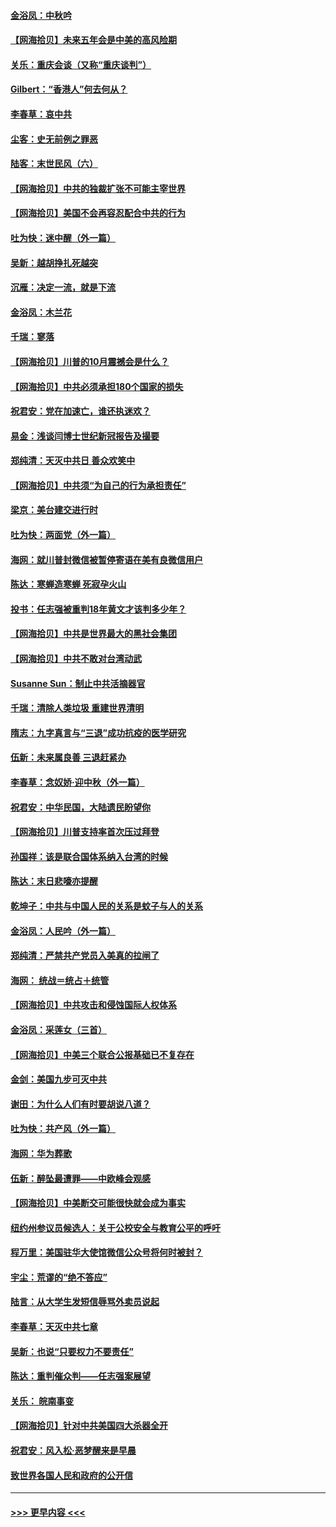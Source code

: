 #### [金浴凤：中秋吟](../pages/nsc993/n12441773.md?t=09302102) 
#### [【网海拾贝】未来五年会是中美的高风险期](../pages/nsc993/n12440760.md?t=09302102) 
#### [关乐：重庆会谈（又称“重庆谈判”）](../pages/nsc993/n12437525.md?t=09302102) 
#### [Gilbert：“香港人”何去何从？](../pages/nsc993/n12435894.md?t=09302102) 
#### [李春草：哀中共](../pages/nsc993/n12435874.md?t=09302102) 
#### [尘客：史无前例之罪恶](../pages/nsc993/n12435762.md?t=09302102) 
#### [陆客：末世民风（六）](../pages/nsc993/n12435354.md?t=09302102) 
#### [【网海拾贝】中共的独裁扩张不可能主宰世界](../pages/nsc993/n12435151.md?t=09302102) 
#### [【网海拾贝】美国不会再容忍配合中共的行为](../pages/nsc993/n12433808.md?t=09302102) 
#### [吐为快：迷中醒（外一篇）](../pages/nsc993/n12433585.md?t=09302102) 
#### [吴新：越胡挣扎死越突](../pages/nsc993/n12433562.md?t=09302102) 
#### [沉雁：决定一流，就是下流](../pages/nsc993/n12432128.md?t=09302102) 
#### [金浴凤：木兰花](../pages/nsc993/n12432124.md?t=09302102) 
#### [千瑞：寥落](../pages/nsc993/n12432071.md?t=09302102) 
#### [【网海拾贝】川普的10月震撼会是什么？](../pages/nsc993/n12431624.md?t=09302102) 
#### [【网海拾贝】中共必须承担180个国家的损失](../pages/nsc993/n12428893.md?t=09302102) 
#### [祝君安：党在加速亡，谁还执迷欢？](../pages/nsc993/n12428652.md?t=09302102) 
#### [易金：浅谈闫博士世纪新冠报告及撮要](../pages/nsc993/n12426822.md?t=09302102) 
#### [郑纯清：天灭中共日 善众欢笑中](../pages/nsc993/n12426784.md?t=09302102) 
#### [【网海拾贝】中共须“为自己的行为承担责任”](../pages/nsc993/n12426067.md?t=09302102) 
#### [梁京：美台建交进行时](../pages/nsc993/n12424066.md?t=09302102) 
#### [吐为快：两面党（外一篇）](../pages/nsc993/n12424043.md?t=09302102) 
#### [海网：就川普封微信被暂停寄语在美有良微信用户](../pages/nsc993/n12424021.md?t=09302102) 
#### [陈达：寒蝉造寒蝉 死寂孕火山](../pages/nsc993/n12423958.md?t=09302102) 
#### [投书：任志强被重判18年黄文才该判多少年？](../pages/nsc993/n12423672.md?t=09302102) 
#### [【网海拾贝】中共是世界最大的黑社会集团](../pages/nsc993/n12423543.md?t=09302102) 
#### [【网海拾贝】中共不敢对台湾动武](../pages/nsc993/n12421418.md?t=09302102) 
#### [Susanne Sun：制止中共活摘器官](../pages/nsc993/n12419654.md?t=09302102) 
#### [千瑞：清除人类垃圾 重建世界清明](../pages/nsc993/n12419414.md?t=09302102) 
#### [隋志：九字真言与“三退”成功抗疫的医学研究](../pages/nsc993/n12419248.md?t=09302102) 
#### [伍新：未来属良善 三退赶紧办](../pages/nsc993/n12418496.md?t=09302102) 
#### [李春草：念奴娇·迎中秋（外一篇）](../pages/nsc993/n12418465.md?t=09302102) 
#### [祝君安：中华民国，大陆遗民盼望你](../pages/nsc993/n12418089.md?t=09302102) 
#### [【网海拾贝】川普支持率首次压过拜登](../pages/nsc993/n12418050.md?t=09302102) 
#### [孙国祥：该是联合国体系纳入台湾的时候](../pages/nsc993/n12417369.md?t=09302102) 
#### [陈达：末日悲嚎亦提醒](../pages/nsc993/n12416736.md?t=09302102) 
#### [乾坤子：中共与中国人民的关系是蚊子与人的关系](../pages/nsc993/n12416632.md?t=09302102) 
#### [金浴凤：人民吟（外一篇）](../pages/nsc993/n12416567.md?t=09302102) 
#### [郑纯清：严禁共产党员入美真的拉闸了](../pages/nsc993/n12416550.md?t=09302102) 
#### [海网： 统战＝统占＋统管](../pages/nsc993/n12416404.md?t=09302102) 
#### [【网海拾贝】中共攻击和侵蚀国际人权体系](../pages/nsc993/n12416250.md?t=09302102) 
#### [金浴凤：采莲女（三首）](../pages/nsc993/n12415517.md?t=09302102) 
#### [【网海拾贝】中美三个联合公报基础已不复存在](../pages/nsc993/n12415054.md?t=09302102) 
#### [金剑：美国九步可灭中共](../pages/nsc993/n12413183.md?t=09302102) 
#### [谢田：为什么人们有时要胡说八道？](../pages/nsc993/n12411861.md?t=09302102) 
#### [吐为快：共产风（外一篇）](../pages/nsc993/n12411761.md?t=09302102) 
#### [海网：华为葬歌](../pages/nsc993/n12410381.md?t=09302102) 
#### [伍新：醉坠最遭罪——中欧峰会观感](../pages/nsc993/n12410364.md?t=09302102) 
#### [【网海拾贝】中美断交可能很快就会成为事实](../pages/nsc993/n12409495.md?t=09302102) 
#### [纽约州参议员候选人：关于公校安全与教育公平的呼吁](../pages/nsc993/n12409228.md?t=09302102) 
#### [程万里：美国驻华大使馆微信公众号将何时被封？](../pages/nsc993/n12407397.md?t=09302102) 
#### [宇尘：荒谬的“绝不答应”](../pages/nsc993/n12407360.md?t=09302102) 
#### [陆言：从大学生发短信辱骂外卖员说起](../pages/nsc993/n12407285.md?t=09302102) 
#### [李春草：天灭中共七章](../pages/nsc993/n12406988.md?t=09302102) 
#### [吴新：也说“只要权力不要责任”](../pages/nsc993/n12406966.md?t=09302102) 
#### [陈达：重判催众判——任志强案展望](../pages/nsc993/n12404540.md?t=09302102) 
#### [关乐： 皖南事变](../pages/nsc993/n12404288.md?t=09302102) 
#### [【网海拾贝】针对中共美国四大杀器全开](../pages/nsc993/n12404172.md?t=09302102) 
#### [祝君安：风入松‧恶梦醒来是早晨](../pages/nsc993/n12401953.md?t=09302102) 
#### [致世界各国人民和政府的公开信](../pages/nsc993/n12401824.md?t=09302102) 

----
#### [ >>> 更早内容 <<< ](../indexes/nsc993-earlier.md)

